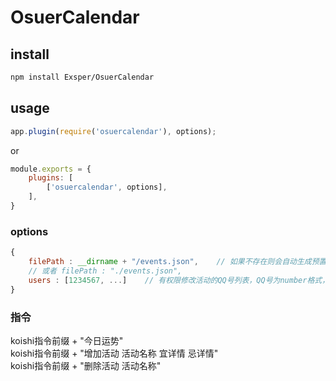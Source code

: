 # OsuerCalendar

## install
```sh
npm install Exsper/OsuerCalendar
```

## usage
```javascript
app.plugin(require('osuercalendar'), options);
```
or
```javascript
module.exports = {
    plugins: [
        ['osuercalendar', options],
    ],
}
```

### options
```javascript
{
    filePath : __dirname + "/events.json",    // 如果不存在则会自动生成预置文件，方便自行修改，省略该项则在node_modules文件夹上一层创建events.json文件
    // 或者 filePath : "./events.json",
    users : [1234567, ...]    // 有权限修改活动的QQ号列表，QQ号为number格式，省略该项则任何人均可修改
}
```

### 指令
koishi指令前缀 + "今日运势"   
koishi指令前缀 + "增加活动 活动名称 宜详情 忌详情"   
koishi指令前缀 + "删除活动 活动名称"   
